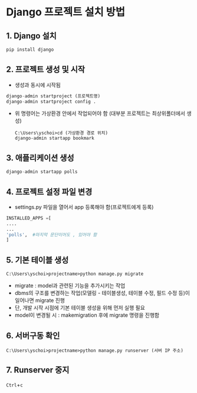 # Django 프로젝트 설치 방법

## 1. Django 설치
```python 
pip install django
```



## 2. 프로젝트 생성 및 시작

- 생성과 동시에 시작됨

```python
django-admin startproject (프로젝트명)
django-admin startproject config .
```

- 위 명령어는 가상환경 안에서 작업되어야 함 (대부분 프로젝트는 최상위폴더에서 생성)

  ```
  C:\Users\yschoi>cd (가상환경 경로 위치)
  django-admin startapp bookmark
  ```



## 3. 애플리케이션 생성

```python
django-admin startapp polls
```



## 4. 프로젝트 설정 파일 변경

- settings.py 파일을 열어서 app 등록해야 함(프로젝트에게 등록)

```python
INSTALLED_APPS =[
....
...
'polls',  #마지막 문단이어도 , 있어야 함
]
```



## 5. 기본 테이블 생성

```
C:\Users\yschoi>projectname>python manage.py migrate
```

- migrate : model과 관련된 기능을 추가시키는 작업
- dbms의 구조를 변경하는 작업(모델링 - 테이블생성, 테이블 수정, 필드 수정 등)이 일어나면 
  migrate 진행 
- 단, 개발 시작 시점에 기본 테이블 생성을 위해 먼저 실행 필요
-  model이 변경될 시 : makemigration 후에 migrate 명령을 진행함



## 6. 서버구동 확인
```
C:\Users\yschoi>projectname>python manage.py runserver (서버 IP 주소)
```


## 7. Runserver 중지

`Ctrl`+`c`



